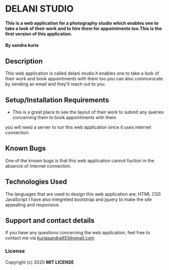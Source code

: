 # DELANI STUDIO
#### This is a web application for a photography studio which enables one to take a look of their work and to hire them for appointments too.This is the first version of this application.
#### By sandra kuria
## Description
This web application is called delani studio.it enables one to take a look of their work and book appointments with them too.you can also communicate by sending an email and they'll reach out to you.
## Setup/Installation Requirements
* This is a great place
to see the layout of their work
to submit any queries concerning them
to book appointments with them

you will need a server to run this web application since it uses internet connection.
## Known Bugs
One of the known bugs is that this web application cannot fuction in the absence of internet connection.
## Technologies Used
The languages that are used to design this web application are;
HTML
CSS
JavaScript
I have also integreted bootstrap and jquery to make the site appealing and responsive.
## Support and contact details
If you have any questions concerning the web application, feel free to contact me via kuriasandra651@gmail.com
### License
Copyright (c) 2020 **MIT LICENSE**
  

